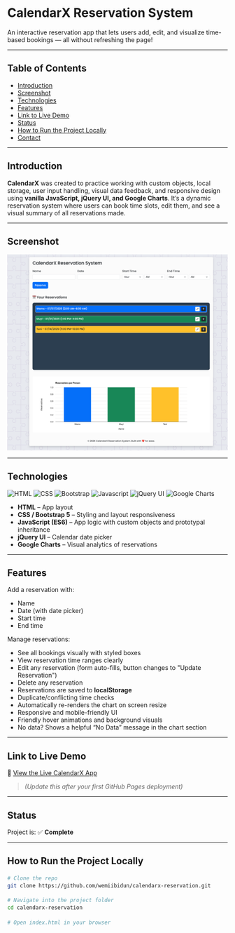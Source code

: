 # CalendarX Reservation System

An interactive reservation app that lets users add, edit, and visualize time-based bookings — all without refreshing the page!

---

## Table of Contents

- [Introduction](#introduction)  
- [Screenshot](#screenshot)  
- [Technologies](#technologies)  
- [Features](#features)  
- [Link to Live Demo](#link-to-live-demo)  
- [Status](#status)  
- [How to Run the Project Locally](#how-to-run-the-project-locally)  
- [Contact](#contact)

---

## Introduction

**CalendarX** was created to practice working with custom objects, local storage, user input handling, visual data feedback, and responsive design using **vanilla JavaScript, jQuery UI, and Google Charts**. It’s a dynamic reservation system where users can book time slots, edit them, and see a visual summary of all reservations made.

---

## Screenshot

![CalendarX Reservation System Screenshot](https://github.com/wemiibidun/calendarx-reservation-system/blob/main/calendarX-reservation-system.png)

---

## Technologies

![HTML](https://img.shields.io/badge/HTML-E34F26?style=for-the-badge&logo=html5&logoColor=white)
![CSS](https://img.shields.io/badge/CSS-1572B6?&style=for-the-badge&logo=css3&logoColor=white)
![Bootstrap](https://img.shields.io/badge/bootstrap-20232A?style=for-the-badge&logo=bootstrap&logoColor=61DAFB)
![Javascript](https://img.shields.io/badge/Javascript-20232A?style=for-the-badge&logo=javascript&logoColor=F7DF1E)
![jQuery UI](https://img.shields.io/badge/jQuery_UI-blue?style=for-the-badge&logo=jquery&logoColor=white)
![Google Charts](https://img.shields.io/badge/Google_Charts-red?style=for-the-badge)

- **HTML** – App layout  
- **CSS / Bootstrap 5** – Styling and layout responsiveness  
- **JavaScript (ES6)** – App logic with custom objects and prototypal inheritance  
- **jQuery UI** – Calendar date picker  
- **Google Charts** – Visual analytics of reservations

---

## Features

Add a reservation with:
- Name  
- Date (with date picker)  
- Start time  
- End time  

Manage reservations:
- See all bookings visually with styled boxes  
- View reservation time ranges clearly  
- Edit any reservation (form auto-fills, button changes to "Update Reservation")  
- Delete any reservation  
- Reservations are saved to **localStorage**  
- Duplicate/conflicting time checks  
- Automatically re-renders the chart on screen resize  
- Responsive and mobile-friendly UI  
- Friendly hover animations and background visuals  
- No data? Shows a helpful “No Data” message in the chart section

---

## Link to Live Demo

🔗 [View the Live CalendarX App](https://wemiibidun.github.io/calendarx-reservation/)  
> _(Update this after your first GitHub Pages deployment)_

---

## Status

Project is: ✅ **Complete**

---

## How to Run the Project Locally

```bash
# Clone the repo
git clone https://github.com/wemiibidun/calendarx-reservation.git

# Navigate into the project folder
cd calendarx-reservation

# Open index.html in your browser
